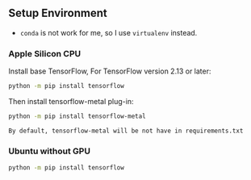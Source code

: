 ## Setup Environment

* `conda` is not work for me, so I use `virtualenv` instead.

### Apple Silicon CPU

Install base TensorFlow, For TensorFlow version 2.13 or later:

```bash
python -m pip install tensorflow
```

Then install tensorflow-metal plug-in:

```bash
python -m pip install tensorflow-metal
```

`By default, tensorflow-metal will be not have in requirements.txt`

### Ubuntu without GPU

```bash
python -m pip install tensorflow
```
